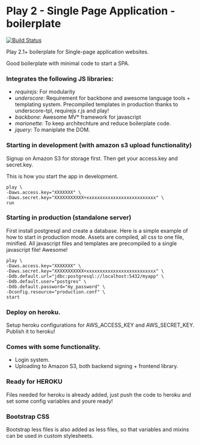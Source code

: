 Play 2 - Single Page Application - boilerplate
=====================

[![Build Status](http://ci.pkj.no/job/play2-spa-boilerplate/badge/icon)](http://ci.pkj.no/job/play2-spa-boilerplate/)


Play 2.1+ boilerplate for Single-page application websites. 

Good boilerplate with minimal code to start a SPA.



### Integrates the following JS libraries: 

 - *requirejs:* For modularity
 - *underscore:* Requirement for backbone and awesome language tools + templating system. Precompiled templates in production thanks to underscore-tpl, requirejs r.js and play!
 - *backbone:* Awesome MV* framework for javascript
 - *marionette:* To keep architechture and reduce boilerplate code.
 - *jquery:* To maniplate the DOM.


### Starting in development (with amazon s3 upload functionality)

Signup on Amazon S3 for storage first. Then get your access.key and secret.key.

This is how you start the app in development.

	play \
	-Daws.access.key="XXXXXXX" \
	-Daws.secret.key="XXXXXXXXXXX+xxxxxxxxxxxxxxxxxxxxxxxxxx" \
	run


### Starting in production (standalone server)

First install postgresql and create a database.
Here is a simple example of how to start in production mode. Assets are compiled, all css to one file, minified. All javascript files and templates are precompiled to a single javascript file! Awesome!

	play \
	-Daws.access.key="XXXXXXX" \
	-Daws.secret.key="XXXXXXXXXXX+xxxxxxxxxxxxxxxxxxxxxxxxxx" \
	-Ddb.default.url="jdbc:postgresql://localhost:5432/myapp" \
	-Ddb.default.user="postgres" \
	-Ddb.default.password="my_password" \
	-Dconfig.resource="production.conf" \
	start


### Deploy on heroku.

Setup heroku configurations for AWS_ACCESS_KEY and AWS_SECRET_KEY. Publish it to heroku!


### Comes with some functionality.

 - Login system.
 - Uploading to Amazon S3, both backend signing + frontend library.
 
### Ready for HEROKU

Files needed for heroku is already added, just push the code to heroku and set some config variables and youre ready!

### Bootstrap CSS

Bootstrap less files is also added as less files, so that variables and mixins can be used in custom stylesheets.



